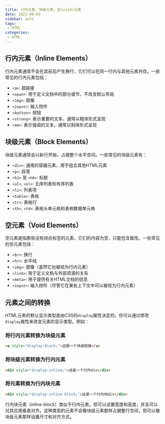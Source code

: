 ```yaml
---
title: 行内元素、块级元素、空(void)元素
date: 2021-09-03
sidebar: auto
tags: 
 - HTML
categories:
 - HTML
---
```


## 行内元素（Inline Elements）

行内元素通常不会在其前后产生换行，它们可以在同一行内与其他元素共存。一些常见的行内元素包括：

- `<a>`: 超链接
- `<span>`: 用于定义文档中的部分或节，不改变默认布局
- `<img>`: 图像
- `<input>`: 输入控件
- `<button>`: 按钮
- `<strong>`: 表示重要的文本，通常以粗体形式呈现
- `<em>`: 表示强调的文本，通常以斜体形式呈现

## 块级元素（Block Elements）

块级元素通常会以新行开始，占据整个水平空间。一些常见的块级元素有：

- `<div>`: 通用的容器元素，用于组合其他HTML元素
- `<p>`: 段落
- `<h1>` 至 `<h6>`: 标题
- `<ul>`, `<ol>`: 无序列表和有序列表
- `<li>`: 列表项
- `<table>`: 表格
- `<tr>`: 表格行
- `<th>`, `<td>`: 表格头单元格和表格数据单元格

## 空元素（Void Elements）

空元素是指那些没有闭合标签的元素，它们的内容为空，只能包含属性。一些常见的空元素包括：

- `<br>`: 换行
- `<hr>`: 水平线
- `<img>`: 图像（虽然它也被视为行内元素）
- `<link>`: 用于定义文档与外部资源的关系
- `<meta>`: 用于提供有关HTML文档的信息
- `<input>`: 输入控件（尽管它在某些上下文中可以被视为行内元素）

## 元素之间的转换

HTML元素的默认显示类型是由CSS的`display`属性决定的。你可以通过修改`display`属性来改变元素的显示类型。例如：

### 将行内元素转换为块级元素

```html
<a style="display:block;">这是一个块级链接</a>
```

### 将块级元素转换为行内元素

```html
<div style="display:inline;">这是一个行内div</div>
```

### 将元素转换为行内块元素

```html
<div style="display:inline-block;">这是一个行内块div</div>
```
行内块元素（inline-block）类似于行内元素，但可以设置宽度和高度，并且可以对其应用垂直对齐。这种类型的元素不会像块级元素那样占据整行空间，但可以像块级元素那样设置尺寸和对齐方式。